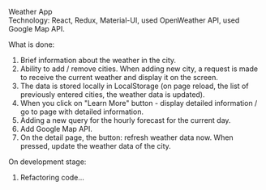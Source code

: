 Weather App</br> Technology: React, Redux, Material-UI, used OpenWeather API, used Google Map API.</br>

What is done:

1. Brief information about the weather in the city.
2. Ability to add / remove cities. When adding new city, a request is made to receive the current weather and display it
   on the screen.
3. The data is stored locally in LocalStorage (on page reload, the list of previously entered cities, the weather data
   is updated).
4. When you click on "Learn More" button - display detailed information / go to page with detailed information.
5. Adding a new query for the hourly forecast for the current day.
6. Add Google Map API.
7. On the detail page, the button: refresh weather data now. When pressed, update the weather data of the city.

On development stage:

1. Refactoring code...
